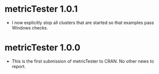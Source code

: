# metricTester 1.0.1

* I now explicitly stop all clusters that are started so that examples pass Windows checks.

# metricTester 1.0.0

* This is the first submission of metricTester to CRAN. No other news to report.